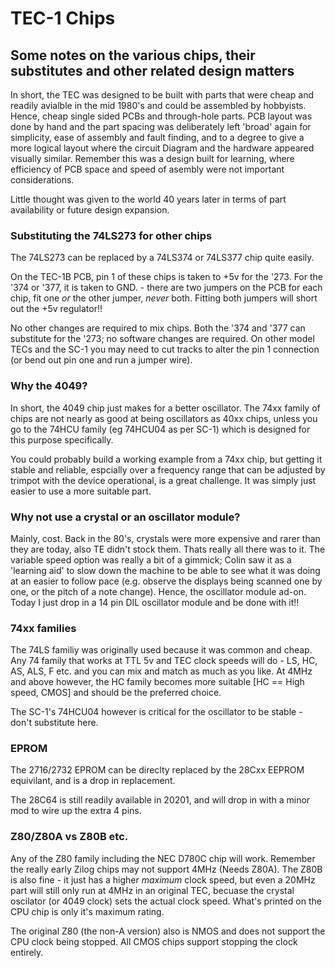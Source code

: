 # TEC-1 Chips

## Some notes on the various chips, their substitutes and other related design matters

In short, the TEC was designed to be built with parts that were cheap and readily avialble in the mid 1980's and could be assembled by hobbyists. Hence, cheap single sided PCBs and through-hole parts. PCB layout was done by hand and the part spacing was deliberately left 'broad' again for simplicity, ease of assembly and fault finding, and to a degree to give a more logical layout where the circuit Diagram and the hardware appeared visually similar. Remember this was a design built for learning, where efficiency of PCB space and speed of asembly were not important considerations.

Little thought was given to the world 40 years later in terms of part availability or future design expansion.

### Substituting the 74LS273 for other chips

The 74LS273 can be replaced by a 74LS374 or 74LS377 chip quite easily.

On the TEC-1B PCB, pin 1 of these chips is taken to +5v for the '273. For the '374 or '377, it is taken to GND. - there are two jumpers on the PCB for each chip, fit one *or* the other jumper, *never* both. Fitting both jumpers will short out the +5v regulator!!

No other changes are required to mix chips. Both the '374 and '377 can substitute for the '273; no software changes are required. On other model TECs and the SC-1 you may need to cut tracks to alter the pin 1 connection (or bend out pin one and run a jumper wire).

### Why the 4049?

In short, the 4049 chip just makes for a better oscillator. The 74xx family of chips are not nearly as good at being oscillators as 40xx chips, unless you go to the 74HCU family (eg 74HCU04 as per SC-1) which is designed for this purpose specifically.

You could probably build a working example from a 74xx chip, but getting it stable and reliable, espcially over a frequency range that can be adjusted by trimpot with the device operational, is a great challenge. It was simply just easier to use a more suitable part.

### Why not use a crystal or an oscillator module?

Mainly, cost. Back in the 80's, crystals were more expensive and rarer than they are today, also TE didn't stock them. Thats really all there was to it. The variable speed option was really a bit of a gimmick; Colin saw it as a 'learning aid' to slow down the machine to be able to see what it was doing at an easier to follow pace (e.g. observe the displays being scanned one by one, or the pitch of a note change). Hence, the oscillator module ad-on. Today I just drop in a 14 pin DIL oscillator module and be done with it!!

### 74xx families

The 74LS familiy was originally used because it was common and cheap. Any 74 family that works at TTL 5v and TEC clock speeds will do - LS, HC, AS, ALS, F etc. and you can mix and match as much as you like. At 4MHz and above however, the HC family becomes more suitable [HC == High speed, CMOS] and should be the preferred choice.

The SC-1's 74HCU04 however is critical for the oscillator to be stable - don't substitute here.

### EPROM

The 2716/2732 EPROM can be direclty replaced by the 28Cxx EEPROM equivilant, and is a drop in replacement.

The 28C64 is still readily available in 20201, and will drop in with a minor mod to wire up the extra 4 pins.

### Z80/Z80A vs Z80B etc.

Any of the Z80 family including the NEC D780C chip will work. Remember the really early Zilog chips may not support 4MHz (Needs Z80A). The Z80B is also fine - it just has a higher *maximum* clock speed, but even a 20MHz part will still only run at 4MHz in an original TEC, becuase the crystal oscilator (or 4049 clock) sets the actual clock speed. What's printed on the CPU chip is only it's maximum rating.

The original Z80 (the non-A version) also is NMOS and does not support the CPU clock being stopped. All CMOS chips support stopping the clock entirely.

